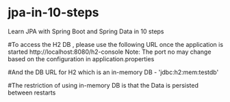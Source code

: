 # jpa-in-10-steps
Learn JPA with Spring Boot and Spring Data in 10 steps

#To access the H2 DB , please use the following URL once the application is started
http://localhost:8080/h2-console
Note: The port no may change based on the configuration in application.properties

#And the DB URL for H2 which is an in-memory DB - 'jdbc:h2:mem:testdb'

#The restriction of using in-memory DB is that the Data is persisted between restarts